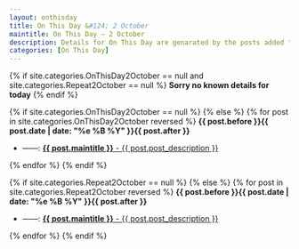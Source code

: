 ```yaml
---
layout: onthisday
title: On This Day &#124; 2 October
maintitle: On This Day — 2 October
description: Details for On This Day are genarated by the posts added to the website so the content is subject to changes/updates over time.
categories: [On This Day]
---
```


{% if site.categories.OnThisDay2October == null and site.categories.Repeat2October == null %}
<strong>Sorry no known details for today</strong>
{% endif %}

{% if site.categories.OnThisDay2October == null %}
{% else %}
{% for post in site.categories.OnThisDay2October reversed %}
<strong>{{ post.before }}{{ post.date | date: "%e %B %Y" }}{{ post.after }}</strong>
<ul>
<li> ——: <a href="{{ post.url }}"><strong>{{ post.maintitle }}</strong> - {{ post.post_description }}</a></li>
</ul>
{% endfor %}
{% endif %}

{% if site.categories.Repeat2October == null %}
{% else %}
{% for post in site.categories.Repeat2October reversed %}
<strong>{{ post.before }}{{ post.date | date: "%e %B %Y" }}{{ post.after }}</strong>
<ul>
<li> ——: <a href="{{ post.url }}"><strong>{{ post.maintitle }}</strong> - {{ post.post_description }}</a></li>
</ul>
{% endfor %}
{% endif %}
